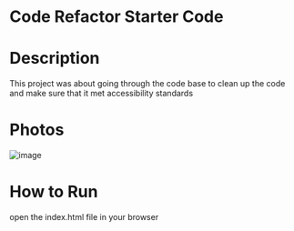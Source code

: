 # Code Refactor Starter Code
# Description
This project was about going through the code base to clean up the code and make sure that it met accessibility standards
# Photos
![image](https://user-images.githubusercontent.com/8552152/172072764-53a0aecd-564e-4b6e-8894-aef129845593.png)
# How to Run
open the index.html file in your browser
